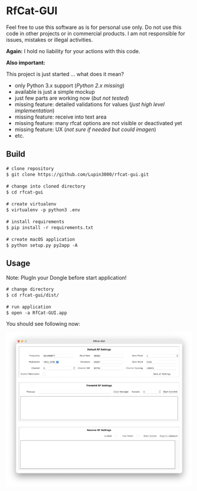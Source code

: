 # RfCat-GUI

Feel free to use this software as is for personal use only. Do not use this code in other projects or in commercial products. I am not responsible for issues, mistakes or illegal activities. 

**Again:** I hold no liability for your actions with this code.

**Also important:**

This project is just started ... what does it mean?

- only Python 3.x support (_Python 2.x missing_)
- available is just a simple mockup
- just few parts are working now (_but not tested_)
- missing feature: detailed validations for values (_just high level implementation_)
- missing feature: receive into text area
- missing feature: many rfcat options are not visible or deactivated yet
- missing feature: UX (_not sure if needed but could imagen_)
- etc.

## Build

```shell
# clone repository
$ git clone https://github.com/Lupin3000/rfcat-gui.git

# change into cloned directory
$ cd rfcat-gui

# create virtualenv
$ virtualenv -p python3 .env

# install requirements
$ pip install -r requirements.txt

# create macOS application
$ python setup.py py2app -A
```

## Usage

Note: PlugIn your Dongle before start application!

```shell
# change directory
$ cd rfcat-gui/dist/

# run application
$ open -a RfCat-GUI.app 
```

You should see following now:

![RfCat GUI](./github-src/example-picture.jpg)
